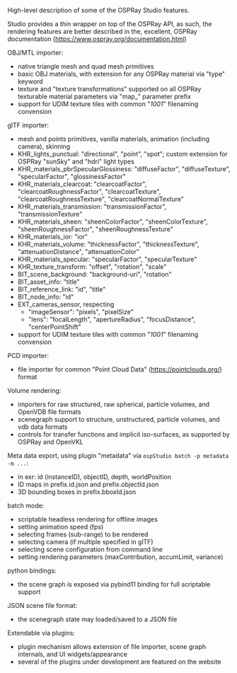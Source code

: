 High-level description of some of the OSPRay Studio features.

Studio provides a thin wrapper on top of the OSPRay API, as such, the rendering
features are better described in the, excellent, OSPRay documentation
(https://www.ospray.org/documentation.html)

OBJ/MTL importer:

-   native triangle mesh and quad mesh primitives
-   basic OBJ materials, with extension for any OSPRay material via "type" keyword
-   texture and "texture transformations" supported on all OSPRay texturable material parameters via "map_" parameter prefix
-   support for UDIM texture tiles with common "*1001*" filenaming convension

glTF importer:

-   mesh and points primitives, vanilla materials, animation (including camera), skinning
-   KHR_lights_punctual: "directional", "point", "spot"; custom extension for OSPRay "sunSky" and "hdri" light types
-   KHR_materials_pbrSpecularGlossiness: "diffuseFactor", "diffuseTexture", "specularFactor", "glossinessFactor"
-   KHR_materials_clearcoat: "clearcoatFactor", "clearcoatRoughnessFactor", "clearcoatTexture", "clearcoatRoughnessTexture", "clearcoatNormalTexture"
-   KHR_materials_transmission: "transmissionFactor", "transmissionTexture"
-   KHR_materials_sheen: "sheenColorFactor", "sheenColorTexture", "sheenRoughnessFactor", "sheenRoughnessTexture"
-   KHR_materials_ior: "ior"
-   KHR_materials_volume: "thicknessFactor", "thicknessTexture", "attenuationDistance", "attenuationColor"
-   KHR_materials_specular: "specularFactor", "specularTexture"
-   KHR_texture_transform: "offset", "rotation", "scale"
-   BIT_scene_background: "background-uri", "rotation"
-   BIT_asset_info: "title"
-   BIT_reference_link: "id", "title"
-   BIT_node_info: "id"
-   EXT_cameras_sensor, respecting
    -   "imageSensor": "pixels", "pixelSize"
    -   "lens": "focalLength", "apertureRadius", "focusDistance", "centerPointShift"
-   support for UDIM texture tiles with common "*1001*" filenaming convension

PCD importer:

-   file importer for common "Point Cloud Data" (https://pointclouds.org/) format

Volume rendering:

-   importers for raw structured, raw spherical, particle volumes, and OpenVDB file formats
-   scenegraph support to structure, unstructured, particle volumes, and vdb data formats
-   controls for transfer functions and implicit iso-surfaces, as supported by OSPRay and OpenVKL

Meta data export, using plugin "metadata" via `ospStudio batch -p metadata -m ...`:

-   in exr: id (instanceID), objectID, depth, worldPosition
-   ID maps in prefix.id.json and prefix.objectId.json
-   3D bounding boxes in prefix.bboxId.json

batch mode:

-   scriptable headless rendering for offline images
-   setting animation speed (fps)
-   selecting frames (sub-range) to be rendered
-   selecting camera (if multiple specified in glTF)
-   selecting scene configuration from command line
-   setting rendering parameters (maxContribution, accumLimit, variance)

python bindings:

-   the scene graph is exposed via pybind11 binding for full scriptable support

JSON scene file format:

-   the scenegraph state may loaded/saved to a JSON file

Extendable via plugins:

-   plugin mechanism allows extension of file importer, scene graph internals, and UI widgets/appearance
-   several of the plugins under development are featured on the website
